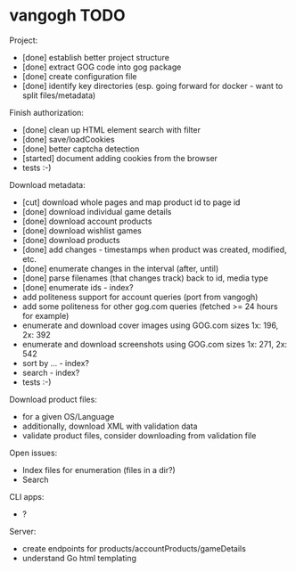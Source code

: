 # vangogh TODO

Project:
- [done] establish better project structure
- [done] extract GOG code into gog package
- [done] create configuration file
- [done] identify key directories (esp. going forward for docker - want to split files/metadata)

Finish authorization:
- [done] clean up HTML element search with filter
- [done] save/loadCookies
- [done] better captcha detection
- [started] document adding cookies from the browser
- tests :-)

Download metadata:
- [cut] download whole pages and map product id to page id
- [done] download individual game details
- [done] download account products
- [done] download wishlist games
- [done] download products
- [done] add changes - timestamps when product was created, modified, etc.
- [done] enumerate changes in the interval (after, until)
- [done] parse filenames (that changes track) back to id, media type 
- [done] enumerate ids - index?
- add politeness support for account queries (port from vangogh) 
- add some politeness for other gog.com queries (fetched >= 24 hours for example)
- enumerate and download cover images using GOG.com sizes 1x: 196, 2x: 392
- enumerate and download screenshots using GOG.com sizes 1x: 271, 2x: 542
- sort by ... - index?
- search - index?
- tests :-)

Download product files:
- for a given OS/Language
- additionally, download XML with validation data
- validate product files, consider downloading from validation file

Open issues:
- Index files for enumeration (files in a dir?)
- Search

CLI apps:
- ?

Server:
- create endpoints for products/accountProducts/gameDetails
- understand Go html templating